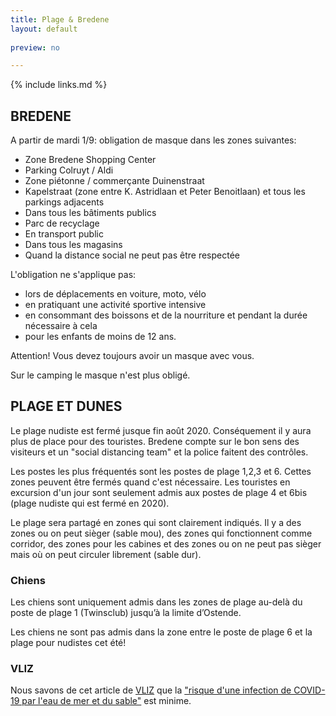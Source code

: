 ```yaml
---
title: Plage & Bredene
layout: default
    
preview: no

---
```


{% include links.md %}

## BREDENE

A partir de mardi 1/9: obligation de masque dans les zones suivantes: 

- Zone Bredene Shopping Center
- Parking Colruyt / Aldi
- Zone piétonne / commerçante Duinenstraat
- Kapelstraat (zone entre K. Astridlaan et Peter Benoitlaan) et tous les parkings adjacents
- Dans tous les bâtiments publics
- Parc de recyclage
- En transport public
- Dans tous les magasins
- Quand la distance social ne peut pas être respectée


L'obligation ne s'applique pas:
- lors de déplacements en voiture, moto, vélo
- en pratiquant une activité sportive intensive
- en consommant des boissons et de la nourriture et pendant la durée nécessaire à cela
- pour les enfants de moins de 12 ans.

Attention! Vous devez toujours avoir un masque avec vous.

Sur le camping le masque n'est plus obligé. 


## PLAGE ET DUNES

Le plage nudiste est fermé jusque fin août 2020. Conséquement il y aura plus de place pour des touristes. Bredene compte sur le bon sens des visiteurs et un "social distancing team" et la police faitent des contrôles. 

Les postes les plus fréquentés sont les postes de plage 1,2,3 et 6. Cettes zones peuvent être fermés quand c'est nécessaire. 
Les touristes en excursion d'un jour sont seulement admis aux postes de plage 4 et 6bis (plage nudiste qui est fermé en 2020).

Le plage sera partagé en zones qui sont clairement indiqués. Il y a des zones ou on peut sièger (sable mou), des zones qui fonctionnent comme corridor, des zones pour les cabines et des zones ou on ne peut pas sièger mais où on peut circuler librement (sable dur).

### Chiens

Les chiens sont uniquement admis dans les zones de plage au-delà du poste de plage 1 (Twinsclub) jusqu’à la limite d’Ostende.

Les chiens ne sont pas admis dans la zone entre le poste de plage 6 et la plage pour nudistes cet été!


### VLIZ 

Nous savons de cet article de [VLIZ](https://vliz.be/) que la ["risque d'une infection de COVID-19 par l'eau de mer et du sable"](http://www.vliz.be/nl/news?p=show&id=8348) est minime.
